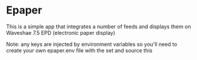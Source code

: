 # Epaper
This is a simple app that integrates a number of feeds and displays them on Waveshae 7.5 EPD (electronic paper display)

Note: any keys are injected by environment variables so you'll need to create your own epaper.env file with the set and source this
